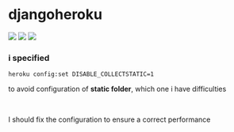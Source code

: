 <h1>djangoheroku</h1>

<div>
  <img src="https://img.shields.io/github/last-commit/nahuelmol/djangoheroku"/>
  <img src="https://img.shields.io/github/languages/code-size/nahuelmol/djangoheroku"/>
  <img src="https://img.shields.io/github/languages/top/nahuelmol/djangoheroku"/>
</div>

<div class="content">
<h3>i specified</h3>

```
heroku config:set DISABLE_COLLECTSTATIC=1
```
<p>to avoid configuration of <strong>static folder</strong>, which one i have difficulties</p>
</br>
<p>I should fix the configuration to ensure a correct performance</p>
</div>
